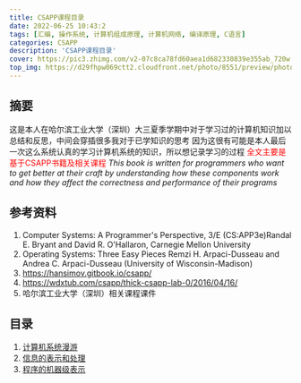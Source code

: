 ```yaml
---
title: CSAPP课程目录
date: 2022-06-25 10:43:2
tags: [汇编, 操作系统, 计算机组成原理, 计算机网络, 编译原理, C语言]
categories: CSAPP
description: 'CSAPP课程目录'
cover: https://pic3.zhimg.com/v2-07c8ca78fd60aea1d682330839e355ab_720w.jpg?source=172ae18b
top_img: https://d29fhpw069ctt2.cloudfront.net/photo/8551/preview/photo-1486464138563-f7a5dad81528_npreviews_20d2.jpg
---
```

## 摘要
这是本人在哈尔滨工业大学（深圳）大三夏季学期中对于学习过的计算机知识加以总结和反思，中间会穿插很多我对于已学知识的思考
因为这很有可能是本人最后一次这么系统认真的学习计算机系统的知识，所以想记录学习的过程
<font color="red">全文主要是基于CSAPP书籍及相关课程</font>
*This book is written for programmers who want to get better at their craft by understanding how these components work and how they affect the correctness and performance of their programs*

## 参考资料
1. Computer Systems: A Programmer's Perspective, 3/E (CS:APP3e)Randal E. Bryant and David R. O'Hallaron, Carnegie Mellon University
2. Operating Systems: Three Easy Pieces Remzi H. Arpaci-Dusseau and Andrea C. Arpaci-Dusseau (University of Wisconsin-Madison)
3. https://hansimov.gitbook.io/csapp/
4. https://wdxtub.com/csapp/thick-csapp-lab-0/2016/04/16/
5. 哈尔滨工业大学（深圳）相关课程课件
   
## 目录
1. [计算机系统漫游](https://yg125.github.io/2022/06/25/csapp_1/)
2. [信息的表示和处理](https://yg125.github.io/2022/06/25/csapp_2/)
3. [程序的机器级表示](https://yg125.github.io/2022/06/25/csapp_3/)